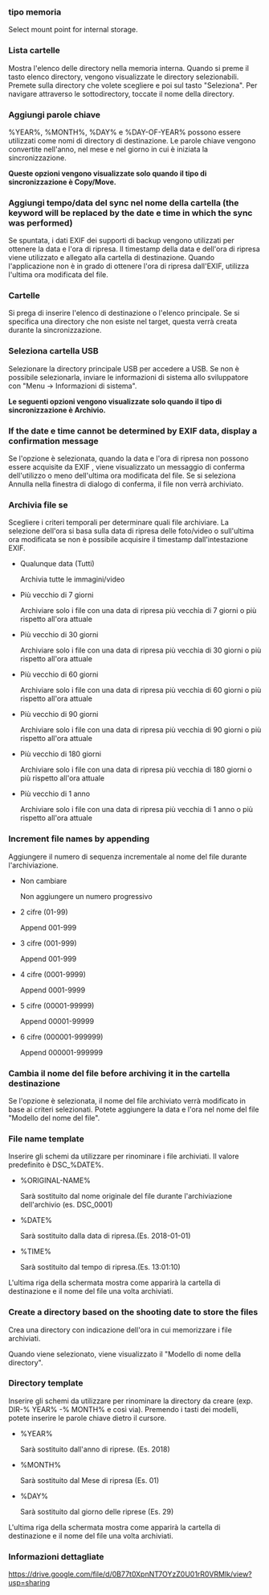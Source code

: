 ### tipo memoria

Select mount point for internal storage.

### Lista cartelle

Mostra l'elenco delle directory nella memoria interna. 
Quando si preme il tasto elenco directory, vengono visualizzate le directory selezionabili. Premete sulla directory che volete scegliere e poi sul tasto "Seleziona". Per navigare attraverso le sottodirectory, toccate il nome della directory.

### Aggiungi parole chiave

%YEAR%, %MONTH%, %DAY% e %DAY-OF-YEAR% possono essere utilizzati come nomi di directory di destinazione. Le parole chiave vengono convertite nell'anno, nel mese e nel giorno in cui è iniziata la sincronizzazione.

**Queste opzioni vengono visualizzate solo quando il tipo di sincronizzazione è Copy/Move.**

### Aggiungi tempo/data del sync nel nome della cartella (the keyword will be replaced by the date e time in which the sync was performed)

Se spuntata, i dati EXIF dei supporti di backup vengono utilizzati per ottenere la data e l'ora di ripresa. Il timestamp della data e dell'ora di ripresa viene utilizzato e allegato alla cartella di destinazione. Quando l'applicazione non è in grado di ottenere l'ora di ripresa dall'EXIF, utilizza l'ultima ora modificata del file.

### Cartelle

Si prega di inserire l'elenco di destinazione o l'elenco principale. Se si specifica una directory che non esiste nel target, questa verrà creata durante la sincronizzazione.

### Seleziona cartella USB

Selezionare la directory principale USB per accedere a USB. Se non è possibile selezionarla, inviare le informazioni di sistema allo sviluppatore con "Menu -> Informazioni di sistema".

**Le seguenti opzioni vengono visualizzate solo quando il tipo di sincronizzazione è Archivio.**

### If the date e time cannot be determined by EXIF data, display a confirmation message

Se l'opzione è selezionata, quando la data e l'ora di ripresa non possono essere acquisite da EXIF , viene visualizzato un messaggio di conferma dell'utilizzo o meno dell'ultima ora modificata del file. Se si seleziona Annulla nella finestra di dialogo di conferma, il file non verrà archiviato. 

### Archivia file se

Scegliere i criteri temporali per determinare quali file archiviare. La selezione dell'ora si basa sulla data di ripresa delle foto/video o sull'ultima ora modificata se non è possibile acquisire il timestamp dall'intestazione EXIF.

- Qualunque data (Tutti)

  Archivia tutte le immagini/video

- Più vecchio di 7 giorni

  Archiviare solo i file con una data di ripresa più vecchia di 7 giorni o più rispetto all'ora attuale

- Più vecchio di 30 giorni

  Archiviare solo i file con una data di ripresa più vecchia di 30 giorni o più rispetto all'ora attuale

- Più vecchio di 60 giorni

  Archiviare solo i file con una data di ripresa più vecchia di 60 giorni o più rispetto all'ora attuale

- Più vecchio di 90 giorni

  Archiviare solo i file con una data di ripresa più vecchia di 90 giorni o più rispetto all'ora attuale

- Più vecchio di 180 giorni

  Archiviare solo i file con una data di ripresa più vecchia di 180 giorni o più rispetto all'ora attuale

- Più vecchio di 1 anno

  Archiviare solo i file con una data di ripresa più vecchia di 1 anno o più rispetto all'ora attuale

### Increment file names by appending

Aggiungere il numero di sequenza incrementale al nome del file durante l'archiviazione.

- Non cambiare

  Non aggiungere un numero progressivo

- 2 cifre (01-99)

  Append 001-999

- 3 cifre (001-999)

  Append 001-999

- 4 cifre (0001-9999)

  Append 0001-9999

- 5 cifre (00001-99999)

  Append 00001-99999

- 6 cifre (000001-999999)

  Append 000001-999999 

### Cambia il nome del file before archiving it in the cartella destinazione 

Se l'opzione è selezionata, il nome del file archiviato verrà modificato in base ai criteri selezionati. Potete aggiungere la data e l'ora nel nome del file "Modello del nome del file". 

### File name template

Inserire gli schemi da utilizzare per rinominare i file archiviati. Il valore predefinito è DSC_%DATE%.

- %ORIGINAL-NAME%

  Sarà sostituito dal nome originale del file durante l'archiviazione dell'archivio (es. DSC_0001)

- %DATE%

  Sarà sostituito dalla data di ripresa.(Es. 2018-01-01)

- %TIME%

  Sarà sostituito dal tempo di ripresa.(Es. 13:01:10) 

L'ultima riga della schermata mostra come apparirà la cartella di destinazione e il nome del file una volta archiviati.

### Create a directory based on the shooting date to store the files

Crea una directory con indicazione dell'ora in cui memorizzare i file archiviati.

Quando viene selezionato, viene visualizzato il "Modello di nome della directory". 

### Directory template

Inserire gli schemi da utilizzare per rinominare la directory da creare (exp. DIR-% YEAR% -% MONTH% e così via). Premendo i tasti dei modelli, potete inserire le parole chiave dietro il cursore.

- %YEAR%

  Sarà sostituito dall'anno di riprese. (Es. 2018)

- %MONTH%

  Sarà sostituito dal Mese di ripresa (Es. 01)

- %DAY%

  Sarà sostituito dal giorno delle riprese (Es. 29)

 L'ultima riga della schermata mostra come apparirà la cartella di destinazione e il nome del file una volta archiviati.

### Informazioni dettagliate

https://drive.google.com/file/d/0B77t0XpnNT7OYzZ0U01rR0VRMlk/view?usp=sharing